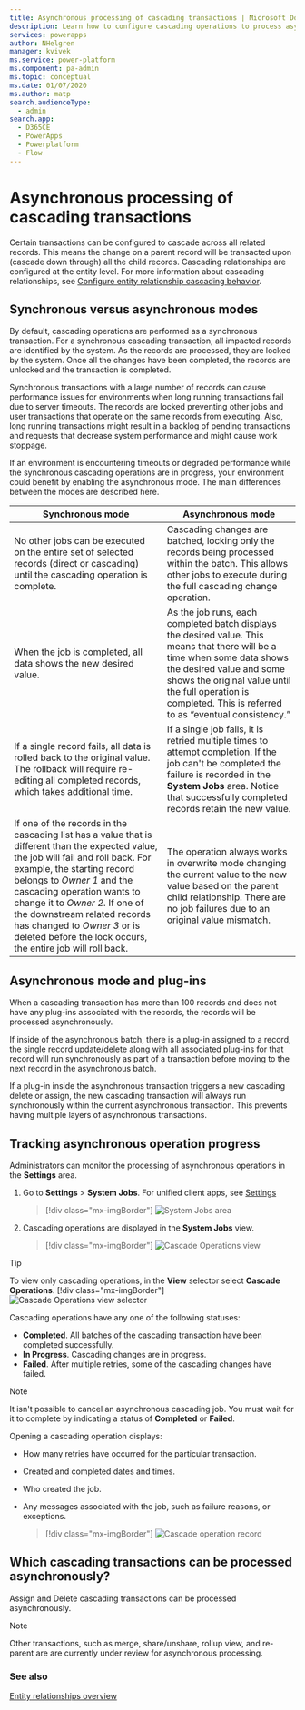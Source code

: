 ```yaml
---
title: Asynchronous processing of cascading transactions | Microsoft Docs
description: Learn how to configure cascading operations to process asynchronously.
services: powerapps
author: NHelgren
manager: kvivek
ms.service: power-platform
ms.component: pa-admin
ms.topic: conceptual
ms.date: 01/07/2020
ms.author: matp
search.audienceType: 
  - admin
search.app:
  - D365CE
  - PowerApps
  - Powerplatform
  - Flow
---
```


# Asynchronous processing of cascading transactions

Certain transactions can be configured to cascade across all related records. This means the change on a parent record will be transacted upon (cascade down through) all the child records. Cascading relationships are configured at the entity level. For more information about cascading relationships, see [Configure entity relationship cascading behavior](https://docs.microsoft.com/powerapps/developer/common-data-service/configure-entity-relationship-cascading-behavior).

## Synchronous versus asynchronous modes
 By default, cascading operations are performed as a synchronous transaction. For a synchronous cascading transaction, all impacted records are identified by the system. As the records are processed, they are locked by the system. Once all the changes have been completed, the records are unlocked and the transaction is completed.

Synchronous transactions with a large number of records can cause performance issues for environments when long running transactions fail due to server timeouts. The records are locked preventing other jobs and user transactions that operate on the same records from executing. Also, long running transactions might result in a backlog of pending transactions and requests that decrease system performance and might cause work stoppage.

If an environment is encountering timeouts or degraded performance while the synchronous cascading operations are in progress, your environment could benefit by enabling the asynchronous mode. The main differences between the modes are described here.

|Synchronous mode  |Asynchronous mode  |
|---------|---------|
|No other jobs can be executed on the entire set of selected records (direct or cascading) until the cascading operation is complete.   | Cascading changes are batched, locking only the records being processed within the batch. This allows other jobs to execute during the full cascading change operation.         |
|When the job is completed, all data shows the new desired value.     | As the job runs, each completed batch displays the desired value. This means that there will be a time when some data shows the desired value and some shows the original value until the full operation is completed. This is referred to as “eventual consistency.”  |
|If a single record fails, all data is rolled back to the original value. The rollback will require re-editing all completed records, which takes additional time.     |  If a single job fails, it is retried multiple times to attempt completion. If the job can't be completed the failure is recorded in the **System Jobs** area. Notice that successfully completed records retain the new value.       |
|If one of the records in the cascading list has a value that is different than the expected value, the job will fail and roll back. For example, the starting record belongs to *Owner 1* and the cascading operation wants to change it to *Owner 2*. If one of the downstream related records has changed to *Owner 3* or is deleted before the lock occurs, the entire job will roll back.     | The operation always works in overwrite mode changing the current value to the new value based on the parent child relationship. There are no job failures due to an original value mismatch.        |

## Asynchronous mode and plug-ins
When a cascading transaction has more than 100 records and does not have any plug-ins associated with the records, the records will be processed asynchronously. 

If inside of the asynchronous batch, there is a plug-in assigned to a record, the single record update/delete along with all associated plug-ins for that record will run synchronously as part of a transaction before moving to the next record in the asynchronous batch. 

If a plug-in inside the asynchronous transaction triggers a new cascading delete or assign, the new cascading transaction will always run synchronously within the current asynchronous transaction. This prevents having multiple layers of asynchronous transactions. 

## Tracking asynchronous operation progress
Administrators can monitor the processing of asynchronous operations in the **Settings** area. 

1. Go to **Settings** > **System Jobs**. For unified client apps, see [Settings](/powerapps/maker/model-driven-apps/advanced-navigation#settings)

    > [!div class="mx-imgBorder"] 
    > ![](media/system-jobs.png "System Jobs area")
 
2. Cascading operations are displayed in the **System Jobs** view. 

    > [!div class="mx-imgBorder"] 
    > ![](media/cascade-operations-view.png "Cascade Operations view")

> [!TIP]
> To view only cascading operations, in the **View** selector select **Cascade Operations**. 
   > [!div class="mx-imgBorder"] 
   > ![](media/cascade-operations.png "Cascade Operations view selector") 


Cascading operations have any one of the following statuses: 
- **Completed**. All batches of the cascading transaction have been completed successfully.
- **In Progress**. Cascading changes are in progress.
- **Failed**. After multiple retries, some of the cascading changes have failed.

> [!NOTE]
> It isn't possible to cancel an asynchronous cascading job. You must wait for it to complete by indicating a status of **Completed** or **Failed**.

Opening a cascading operation displays:
- How many retries have occurred for the particular transaction.
- Created and completed dates and times.
- Who created the job.
- Any messages associated with the job, such as failure reasons, or exceptions.

    > [!div class="mx-imgBorder"] 
    > ![](media/cascade-operation-record.png "Cascade operation record")
 
## Which cascading transactions can be processed asynchronously?
Assign and Delete cascading transactions can be processed asynchronously. 

> [!NOTE]
> Other transactions, such as merge, share/unshare, rollup view, and re-parent are are currently under review for asynchronous processing. 


### See also
[Entity relationships overview](/powerapps/maker/common-data-service/create-edit-entity-relationships)
